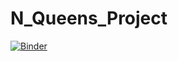 # N_Queens_Project
[![Binder](https://mybinder.org/badge_logo.svg)](https://mybinder.org/v2/gh/ghadaghanney/N_Queens_Project/main)

